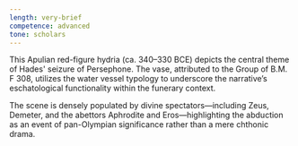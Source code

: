 ```yaml
---
length: very-brief
competence: advanced
tone: scholars
---
```

This Apulian red-figure hydria (ca. 340–330 BCE) depicts the central theme of Hades' seizure of Persephone. The vase, attributed to the Group of B.M. F 308, utilizes the water vessel typology to underscore the narrative’s eschatological functionality within the funerary context.

<!-- more -->

The scene is densely populated by divine spectators—including Zeus, Demeter, and the abettors Aphrodite and Eros—highlighting the abduction as an event of pan-Olympian significance rather than a mere chthonic drama.
